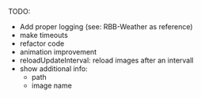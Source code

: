TODO:
 - Add proper logging (see: RBB-Weather as reference)
 - make timeouts
 - refactor code
 - animation improvement
 - reloadUpdateInterval: reload images after an intervall
 - show additional info:
   - path
   - image name